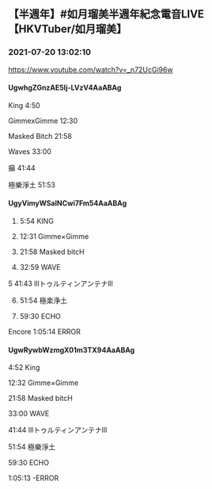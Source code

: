 ## 【半週年】#如月瑠美半週年紀念電音LIVE【HKVTuber/如月瑠美】
### 2021-07-20 13:02:10
https://www.youtube.com/watch?v=_n72UcGj96w
#### UgwhgZGnzAE5Ij-LVzV4AaABAg
King 4:50

GimmexGimme 12:30

Masked Bitch 21:58

Waves 33:00

癲 41:44

極樂淨土 51:53

#### UgyVimyWSalNCwi7Fm54AaABAg
1. 5:54 KING

2. 12:31 Gimme×Gimme

3. 21:58 Masked bitcH

4. 32:59 WAVE

5 41:43 lllトゥルティンアンテナlll

6. 51:54 極楽浄土

7. 59:30 ECHO

Encore 1:05:14 ERROR

#### UgwRywbWzmgX01m3TX94AaABAg
4:52 King

12:32 Gimme×Gimme

21:58 Masked bitcH

33:00 WAVE

41:44 lllトゥルティンアンテナlll

51:54 極樂淨土

59:30 ECHO

1:05:13 -ERROR

